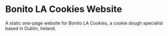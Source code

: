 # Bonito LA Cookies Website

A static one-page website for Bonito LA Cookies, a cookie dough specialist based in Dublin, Ireland.